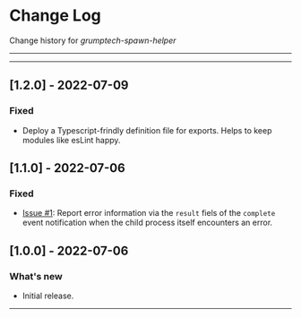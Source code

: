 # Change Log
Change history for _grumptech-spawn-helper_

---
---

## [1.2.0] - 2022-07-09
### Fixed
- Deploy a Typescript-frindly definition file for exports. Helps to keep modules like esLint happy.

## [1.1.0] - 2022-07-06
### Fixed
- [Issue #1](https://github.com/pricemi115/grumptech-spawn-helper/issues/1): Report error information via the `result` fiels of the `complete` event notification when the child process itself encounters an error.

## [1.0.0] - 2022-07-06
### What's new
- Initial release.
---
